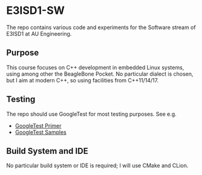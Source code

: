 # E3ISD1-SW
The repo contains various code and experiments for the Software stream of E3ISD1 at AU Engineering.

## Purpose
This course focuses on C++ development in embedded Linux systems, using among other the BeagleBone Pocket. No particular dialect is chosen, but I aim at modern C++, so using facilities from C++11/14/17.

## Testing
The repo should use GoogleTest for most testing purposes. See e.g.
* [GoogleTest Primer](https://github.com/google/googletest/blob/master/googletest/docs/primer.md)
* [GoogleTest Samples](https://github.com/google/googletest/blob/master/googletest/docs/samples.md)

## Build System and IDE
No particular build system or IDE is required; I will use CMake and CLion.
